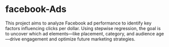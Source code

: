 # facebook-Ads
This project aims to analyze Facebook ad performance to identify key factors influencing clicks per dollar. Using stepwise regression, the goal is to uncover which ad elements—like placement, category, and audience age—drive engagement and optimize future marketing strategies.
